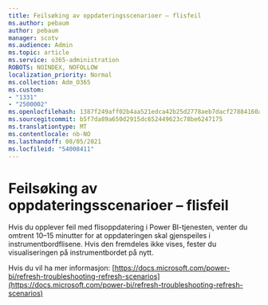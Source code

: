 ```yaml
---
title: Feilsøking av oppdateringsscenarioer – flisfeil
ms.author: pebaum
author: pebaum
manager: scotv
ms.audience: Admin
ms.topic: article
ms.service: o365-administration
ROBOTS: NOINDEX, NOFOLLOW
localization_priority: Normal
ms.collection: Adm_O365
ms.custom:
- "1331"
- "2500002"
ms.openlocfilehash: 1387f249aff02b4aa521edca42b25d2778aeb7dacf27884160ae3a252959f6c9
ms.sourcegitcommit: b5f7da89a650d2915dc652449623c78be6247175
ms.translationtype: MT
ms.contentlocale: nb-NO
ms.lasthandoff: 08/05/2021
ms.locfileid: "54008411"
---
```

# <a name="troubleshooting-refresh-scenarios---tile-errors"></a>Feilsøking av oppdateringsscenarioer – flisfeil

Hvis du opplever feil med flisoppdatering i Power BI-tjenesten, venter du omtrent 10–15 minutter for at oppdateringen skal gjenspeiles i instrumentbordflisene. Hvis den fremdeles ikke vises, fester du visualiseringen på instrumentbordet på nytt.

Hvis du vil ha mer informasjon: [https://docs.microsoft.com/power-bi/refresh-troubleshooting-refresh-scenarios](https://docs.microsoft.com/power-bi/refresh-troubleshooting-refresh-scenarios)
